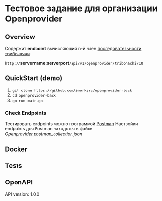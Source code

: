 # Тестовое задание для организации Openprovider

## Overview

Содержит **endpoint** вычисляющий n-й член [последовательности трибоначчи](https://ru.wikipedia.org/wiki/%D0%A7%D0%B8%D1%81%D0%BB%D0%B0_%D1%82%D1%80%D0%B8%D0%B1%D0%BE%D0%BD%D0%B0%D1%87%D1%87%D0%B8)

```http://```**servername:serverport**```/api/v1/openprovider/tribonachi/10```

## QuickStart (demo)
1. ```git clone https://github.com/iworksrc/openprovider-back```
2. ```cd openprovider-back```
3. ```go run main.go```

### Check Endpoints
Тестировать endpoints можно программой [Postman](https://www.getpostman.com/apps)
Настройки endpoints для Postman находятся в файле *Openprovider.postman_collection.json*
## Docker


## Tests

## OpenAPI
API version: 1.0.0


